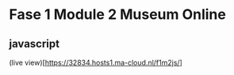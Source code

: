 # Fase 1 Module 2 Museum Online
## javascript

(live view)[https://32834.hosts1.ma-cloud.nl/f1m2js/]